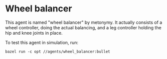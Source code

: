 # Wheel balancer

This agent is named "wheel balancer" by metonymy. It actually consists of a wheel controller, doing the actual balancing, and a leg controller holding the hip and knee joints in place.

To test this agent in simulation, run:

```console
bazel run -c opt //agents/wheel_balancer:bullet
```
